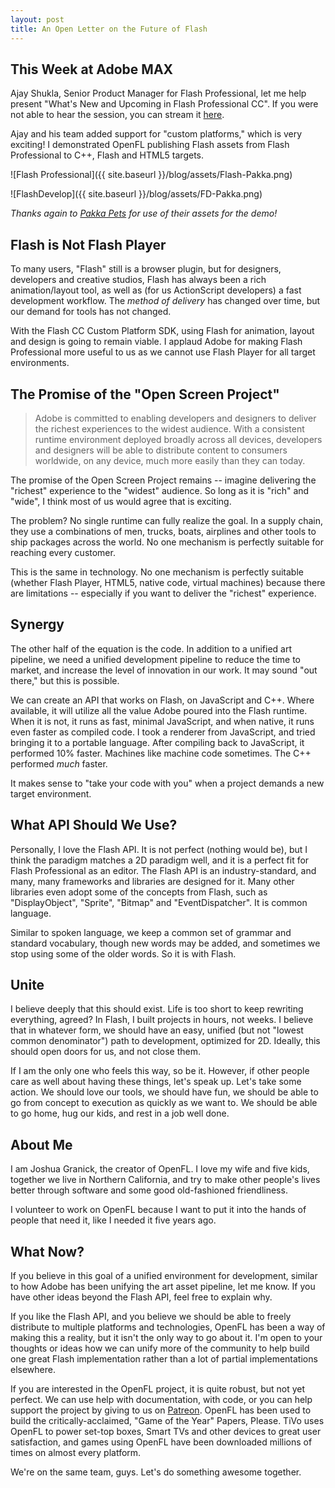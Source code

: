 ```yaml
---
layout: post
title: An Open Letter on the Future of Flash
---
```


## This Week at Adobe MAX

Ajay Shukla, Senior Product Manager for Flash Professional, let me help present "What's New and Upcoming in Flash Professional CC". If you were not able to hear the session, you can stream it [here](http://max.adobe.com/sessions/max-online/#/video/567).

Ajay and his team added support for "custom platforms," which is very exciting! I demonstrated OpenFL publishing Flash assets from Flash Professional to C++, Flash and HTML5 targets.

![Flash Professional]({{ site.baseurl }}/blog/assets/Flash-Pakka.png)

![FlashDevelop]({{ site.baseurl }}/blog/assets/FD-Pakka.png)

_Thanks again to [Pakka Pets](http://pakkapets.com) for use of their assets for the demo!_

## Flash is Not Flash Player

To many users, "Flash" still is a browser plugin, but for designers, developers and creative studios, Flash has always been a rich animation/layout tool, as well as (for us ActionScript developers) a fast development workflow. The _method of delivery_ has changed over time, but our demand for tools has not changed.

With the Flash CC Custom Platform SDK, using Flash for animation, layout and design is going to remain viable. I applaud Adobe for making Flash Professional more useful to us as we cannot use Flash Player for all target environments.

## The Promise of the "Open Screen Project"

 > Adobe is committed to enabling developers and designers to deliver the richest experiences to the widest audience. With a consistent runtime environment deployed broadly across all devices, developers and designers will be able to distribute content to consumers worldwide, on any device, much more easily than they can today.

The promise of the Open Screen Project remains -- imagine delivering the "richest" experience to the "widest" audience. So long as it is "rich" and "wide", I think most of us would agree that is exciting.

The problem? No single runtime can fully realize the goal. In a supply chain, they use a combinations of men, trucks, boats, airplines and other tools to ship packages across the world. No one mechanism is perfectly suitable for reaching every customer.

This is the same in technology. No one mechanism is perfectly suitable (whether Flash Player, HTML5, native code, virtual machines) because there are limitations -- especially if you want to deliver the "richest" experience.

## Synergy

The other half of the equation is the code. In addition to a unified art pipeline, we need a unified development pipeline to reduce the time to market, and increase the level of innovation in our work. It may sound "out there," but this is possible.

We can create an API that works on Flash, on JavaScript and C++. Where available, it will utilize all the value Adobe poured into the Flash runtime. When it is not, it runs as fast, minimal JavaScript, and when native, it runs even faster as compiled code. I took a renderer from JavaScript, and tried bringing it to a portable language. After compiling back to JavaScript, it performed 10% faster. Machines like machine code sometimes. The C++ performed _much_ faster.

It makes sense to "take your code with you" when a project demands a new target environment.

## What API Should We Use?

Personally, I love the Flash API. It is not perfect (nothing would be), but I think the paradigm matches a 2D paradigm well, and it is a perfect fit for Flash Professional as an editor. The Flash API is an industry-standard, and many, many frameworks and libraries are designed for it. Many other libraries even adopt some of the concepts from Flash, such as "DisplayObject", "Sprite", "Bitmap" and "EventDispatcher". It is common language.

Similar to spoken language, we keep a common set of grammar and standard vocabulary, though new words may be added, and sometimes we stop using some of the older words. So it is with Flash.

## Unite

I believe deeply that this should exist. Life is too short to keep rewriting everything, agreed? In Flash, I built projects in hours, not weeks. I believe that in whatever form, we should have an easy, unified (but not "lowest common denominator") path to development, optimized for 2D. Ideally, this should open doors for us, and not close them.

If I am the only one who feels this way, so be it. However, if other people care as well about having these things, let's speak up. Let's take some action. We should love our tools, we should have fun, we should be able to go from concept to execution as quickly as we want to. We should be able to go home, hug our kids, and rest in a job well done.

## About Me

I am Joshua Granick, the creator of OpenFL. I love my wife and five kids, together we live in Northern California, and try to make other people's lives better through software and some good old-fashioned friendliness.

I volunteer to work on OpenFL because I want to put it into the hands of people that need it, like I needed it five years ago.

## What Now?

If you believe in this goal of a unified environment for development, similar to how Adobe has been unifying the art asset pipeline, let me know. If you have other ideas beyond the Flash API, feel free to explain why.

If you like the Flash API, and you believe we should be able to freely distribute to multiple platforms and technologies, OpenFL has been a way of making this a reality, but it isn't the only way to go about it. I'm open to your thoughts or ideas how we can unify more of the community to help build one great Flash implementation rather than a lot of partial implementations elsewhere.

If you are interested in the OpenFL project, it is quite robust, but not yet perfect. We can use help with documentation, with code, or you can help support the project by giving to us on [Patreon](http://patreon.com/openfl). OpenFL has been used to build the critically-acclaimed, "Game of the Year" Papers, Please. TiVo uses OpenFL to power set-top boxes, Smart TVs and other devices to great user satisfaction, and games using OpenFL have been downloaded millions of times on almost every platform.

We're on the same team, guys. Let's do something awesome together.

